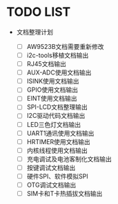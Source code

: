 # TODO LIST

- 文档整理计划

  - [ ] AW9523B文档需要重新修改
  - [ ] i2c-tools移植文档输出
  - [ ] RJ45文档输出
  - [ ] AUX-ADC使用文档输出
  - [ ] ISINK使用文档输出
  - [ ] GPIO使用文档输出
  - [ ] EINT使用文档输出
  - [ ] SPI-LCD文档整理输出
  - [ ] I2C驱动代码文档输出
  - [ ] LED三色灯文档输出
  - [ ] UART1通讯使用文档输出
  - [ ] HRTIMER使用文档输出
  - [ ] 内核线程使用文档输出
  - [ ] 充电调试及电池客制化文档输出
  - [ ] 按键调试文档输出
  - [ ] 硬件SPI、软件模拟SPI
  - [ ] OTG调试文档输出
  - [ ] SIM卡和T卡热插拔文档输出
